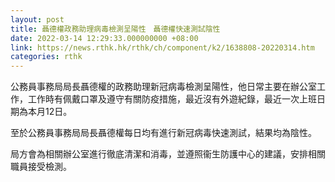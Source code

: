 ```yaml
---
layout: post
title: 聶德權政務助理病毒檢測呈陽性　聶德權快速測試陰性
date: 2022-03-14 12:29:33.000000000 +08:00
link: https://news.rthk.hk/rthk/ch/component/k2/1638808-20220314.htm
categories: rthk
---
```


​公務員事務局局長聶德權的政務助理新冠病毒檢測呈陽性，他日常主要在辦公室工作，工作時有佩戴口罩及遵守有關防疫措施，最近沒有外遊紀錄，最近一次上班日期為本月12日。

至於公務員事務局局長聶德權每日均有進行新冠病毒快速測試，結果均為陰性。
 
局方會為相關辦公室進行徹底清潔和消毒，並遵照衞生防護中心的建議，安排相關職員接受檢測。
